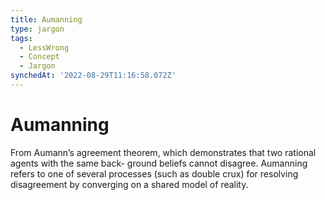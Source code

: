 ```yaml
---
title: Aumanning
type: jargon
tags:
  - LessWrong
  - Concept
  - Jargon
synchedAt: '2022-08-29T11:16:58.072Z'
---
```

# Aumanning



From Aumann’s agreement theorem, which demonstrates that two rational agents with the same back- ground beliefs cannot disagree. Aumanning refers to one of several processes (such as double crux) for resolving disagreement by converging on a shared model of reality.  
 